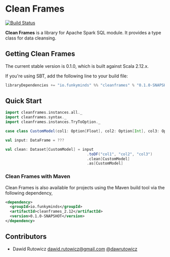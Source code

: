 
# Clean Frames

[![Build Status](https://travis-ci.org/funkyminds/cleanframes.svg?branch=feature%2Fconfigure_jenkins_build)](https://travis-ci.org/funkyminds/cleanframes)

**Clean Frames** is a library for Apache Spark SQL module. It provides a type class for data cleansing.


## Getting Clean Frames

The current stable version is 0.1.0, which is built against Scala 2.12.x.

If you're using SBT, add the following line to your build file:

```scala
libraryDependencies += "io.funkyminds" %% "cleanframes" % "0.1.0-SNAPSHOT"
```

## Quick Start

```scala
import cleanframes.instances.all._
import cleanframes.syntax._
import cleanframes.instances.TryToOption._

case class CustomModel(col1: Option[Float], col2: Option[Int], col3: Option[Boolean])

val input: DataFrame = ???

val clean: Dataset[CustomModel] = input
                                    .toDF("col1", "col2", "col3")
                                    .clean[CustomModel]
                                    .as[CustomModel]
```

### Clean Frames with Maven

Clean Frames is also available for projects using the Maven build tool via the following dependency,

```xml
<dependency>
  <groupId>io.funkyminds</groupId>
  <artifactId>cleanframes_2.12</artifactId>
  <version>0.1.0-SNAPSHOT</version>
</dependency>
```

## Contributors

+ Dawid Rutowicz <dawid.rutowicz@gmail.com> [@dawrutowicz](https://twitter.com/dawrutowicz)